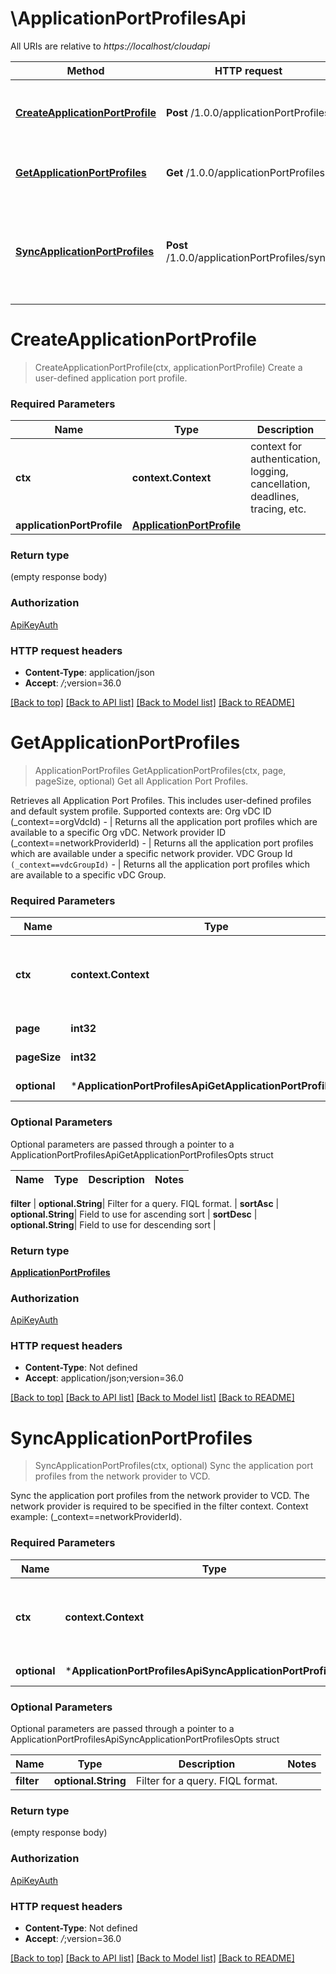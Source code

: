 # \ApplicationPortProfilesApi

All URIs are relative to *https://localhost/cloudapi*

Method | HTTP request | Description
------------- | ------------- | -------------
[**CreateApplicationPortProfile**](ApplicationPortProfilesApi.md#CreateApplicationPortProfile) | **Post** /1.0.0/applicationPortProfiles | Create a user-defined application port profile.
[**GetApplicationPortProfiles**](ApplicationPortProfilesApi.md#GetApplicationPortProfiles) | **Get** /1.0.0/applicationPortProfiles | Get all Application Port Profiles.
[**SyncApplicationPortProfiles**](ApplicationPortProfilesApi.md#SyncApplicationPortProfiles) | **Post** /1.0.0/applicationPortProfiles/sync | Sync the application port profiles from the network provider to VCD.


# **CreateApplicationPortProfile**
> CreateApplicationPortProfile(ctx, applicationPortProfile)
Create a user-defined application port profile.

### Required Parameters

Name | Type | Description  | Notes
------------- | ------------- | ------------- | -------------
 **ctx** | **context.Context** | context for authentication, logging, cancellation, deadlines, tracing, etc.
  **applicationPortProfile** | [**ApplicationPortProfile**](ApplicationPortProfile.md)|  | 

### Return type

 (empty response body)

### Authorization

[ApiKeyAuth](../README.md#ApiKeyAuth)

### HTTP request headers

 - **Content-Type**: application/json
 - **Accept**: *_/_*;version=36.0

[[Back to top]](#) [[Back to API list]](../README.md#documentation-for-api-endpoints) [[Back to Model list]](../README.md#documentation-for-models) [[Back to README]](../README.md)

# **GetApplicationPortProfiles**
> ApplicationPortProfiles GetApplicationPortProfiles(ctx, page, pageSize, optional)
Get all Application Port Profiles.

Retrieves all Application Port Profiles. This includes user-defined profiles and default system profile. Supported contexts are: Org vDC ID (_context==orgVdcId) - | Returns all the application port profiles which are available to a specific Org vDC. Network provider ID (_context==networkProviderId) - | Returns all the application port profiles which are available under a specific network provider. VDC Group Id <code>(_context==vdcGroupId)</code> - | Returns all the application port profiles which are available to a specific vDC Group. 

### Required Parameters

Name | Type | Description  | Notes
------------- | ------------- | ------------- | -------------
 **ctx** | **context.Context** | context for authentication, logging, cancellation, deadlines, tracing, etc.
  **page** | **int32**| Page to fetch, zero offset. | [default to 1]
  **pageSize** | **int32**| Results per page to fetch. | [default to 25]
 **optional** | ***ApplicationPortProfilesApiGetApplicationPortProfilesOpts** | optional parameters | nil if no parameters

### Optional Parameters
Optional parameters are passed through a pointer to a ApplicationPortProfilesApiGetApplicationPortProfilesOpts struct

Name | Type | Description  | Notes
------------- | ------------- | ------------- | -------------


 **filter** | **optional.String**| Filter for a query.  FIQL format. | 
 **sortAsc** | **optional.String**| Field to use for ascending sort | 
 **sortDesc** | **optional.String**| Field to use for descending sort | 

### Return type

[**ApplicationPortProfiles**](ApplicationPortProfiles.md)

### Authorization

[ApiKeyAuth](../README.md#ApiKeyAuth)

### HTTP request headers

 - **Content-Type**: Not defined
 - **Accept**: application/json;version=36.0

[[Back to top]](#) [[Back to API list]](../README.md#documentation-for-api-endpoints) [[Back to Model list]](../README.md#documentation-for-models) [[Back to README]](../README.md)

# **SyncApplicationPortProfiles**
> SyncApplicationPortProfiles(ctx, optional)
Sync the application port profiles from the network provider to VCD.

Sync the application port profiles from the network provider to VCD. The network provider is required to be specified in the filter context. Context example: (_context==networkProviderId). 

### Required Parameters

Name | Type | Description  | Notes
------------- | ------------- | ------------- | -------------
 **ctx** | **context.Context** | context for authentication, logging, cancellation, deadlines, tracing, etc.
 **optional** | ***ApplicationPortProfilesApiSyncApplicationPortProfilesOpts** | optional parameters | nil if no parameters

### Optional Parameters
Optional parameters are passed through a pointer to a ApplicationPortProfilesApiSyncApplicationPortProfilesOpts struct

Name | Type | Description  | Notes
------------- | ------------- | ------------- | -------------
 **filter** | **optional.String**| Filter for a query.  FIQL format. | 

### Return type

 (empty response body)

### Authorization

[ApiKeyAuth](../README.md#ApiKeyAuth)

### HTTP request headers

 - **Content-Type**: Not defined
 - **Accept**: *_/_*;version=36.0

[[Back to top]](#) [[Back to API list]](../README.md#documentation-for-api-endpoints) [[Back to Model list]](../README.md#documentation-for-models) [[Back to README]](../README.md)

